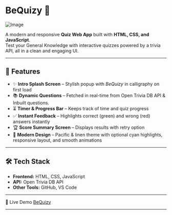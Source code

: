 # BeQuizy 🧠

![Image](https://github.com/user-attachments/assets/d6ff2513-1481-4f44-b7ba-9581468486c6)

A modern and responsive **Quiz Web App** built with **HTML, CSS, and JavaScript**.  
Test your General Knowledge with interactive quizzes powered by a trivia API, all in a clean and engaging UI.  

---

## 🚀 Features
- ✨ **Intro Splash Screen** – Stylish popup with *BeQuizy* in calligraphy on first load  
- 📚 **Dynamic Questions** – Fetched in real-time from Open Trivia DB API & Inbuilt questions.
- ⏳ **Timer & Progress Bar** – Keeps track of time and quiz progress  
- ✅ **Instant Feedback** – Highlights correct (green) and wrong (red) answers instantly  
- 🏆 **Score Summary Screen** – Displays results with retry option  
- 🎨 **Modern Design** – Pacific & linen theme with optional cyan highlights, responsive layout, and smooth animations  

---

## 🛠️ Tech Stack
- **Frontend:** HTML, CSS, JavaScript
- **API:** Open Trivia DB API
- **Other Tools:** GitHub, VS Code

---

🔗 Live Demo
[BeQuizy](https://mdzafar99.github.io/BeQuizy/)

---
